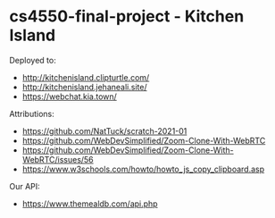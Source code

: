 # cs4550-final-project - Kitchen Island

Deployed to:
- http://kitchenisland.clipturtle.com/
- http://kitchenisland.jehaneali.site/
- https://webchat.kia.town/

Attributions:
- https://github.com/NatTuck/scratch-2021-01
- https://github.com/WebDevSimplified/Zoom-Clone-With-WebRTC
- https://github.com/WebDevSimplified/Zoom-Clone-With-WebRTC/issues/56
- https://www.w3schools.com/howto/howto_js_copy_clipboard.asp

Our API:
- https://www.themealdb.com/api.php
